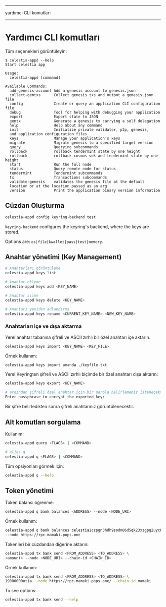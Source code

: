 - - -
yardımcı CLI komutları
- - -

# Yardımcı CLI komutları

Tüm seçenekleri görüntüleyin:

```console
$ celestia-appd --help
Start celestia app

Usage:
  celestia-appd [command]

Available Commands:
  add-genesis-account Add a genesis account to genesis.json
  collect-gentxs      Collect genesis txs and output a genesis.json file
  config              Create or query an application CLI configuration file
  debug               Tool for helping with debugging your application
  export              Export state to JSON
  gentx               Generate a genesis tx carrying a self delegation
  help                Help about any command
  init                Initialize private validator, p2p, genesis, 
  and application configuration files
  keys                Manage your application's keys
  migrate             Migrate genesis to a specified target version
  query               Querying subcommands
  rollback            rollback tendermint state by one height
  rollback            rollback cosmos-sdk and tendermint state by one height
  start               Run the full node
  status              Query remote node for status
  tendermint          Tendermint subcommands
  tx                  Transactions subcommands
  validate-genesis    validates the genesis file at the default 
  location or at the location passed as an arg
  version             Print the application binary version information
```

## Cüzdan Oluşturma

```sh
celestia-appd config keyring-backend test
```

`keyring-backend` configures the keyring's backend, where the keys are stored.

Options are: `os|file|kwallet|pass|test|memory`.

## Anahtar yönetimi (Key Management)

```sh
# Anahtarları görüntüleme
celestia-appd keys list

# Anahtar ekleme
celestia-appd keys add <KEY_NAME>

# Anahtar silme
celestia-appd keys delete <KEY_NAME>

# Anahtarı yeniden adlandırma
celestia-appd keys rename <CURRENT_KEY_NAME> <NEW_KEY_NAME>
```

### Anahtarları içe ve dışa aktarma

Yerel anahtar tabanına şifreli ve ASCII zırhlı bir özel anahtarı içe aktarın.

```sh
celestia-appd keys import <KEY_NAME> <KEY_FILE>
```

Örnek kullanım:

```sh
celestia-appd keys import amanda ./keyfile.txt
```

Yerel Keyringten şifreli ve ASCII zırhlı biçimde bir özel anahtarı dışa aktarın:

```sh
celestia-appd keys export <KEY_NAME>

# ardından şifreli özel anahtar için bir parola belirlemeniz istenecektir:
Enter passphrase to encrypt the exported key:
```

Bir şifre belirledikten sonra şifreli anahtarınız görüntülenecektir.

## Alt komutları sorgulama

Kullanım:

```sh
celestia-appd query <FLAGS> | <COMMAND>

# alias q
celestia-appd q <FLAGS> | <COMMAND>
```

Tüm opsiyonları görmek için:

```sh
celestia-appd q --help
```

## Token yönetimi

Token balansı öğrenme:

```sh
celestia-appd q bank balances <ADDRESS> --node <NODE_URI>
```

Örnek kullanım:

```sh
celestia-appd q bank balances celestia1czpgn3hdh9sodm06d5qk23xzgpq2uyc8ggdqgw \
--node https://rpc-mamaki.pops.one
```

Tokenleri bir cüzdandan diğerine aktarın:

```sh
celestia-appd tx bank send <FROM_ADDRESS> <TO_ADDRESS> \
<amount> --node <NODE_URI> --chain-id <CHAIN_ID>
```

Örnek kullanım:

```sh
celestia-appd tx bank send <FROM_ADDRESS> <TO_ADDRESS> \
19000000utia --node https://rpc-mamaki.pops.one/ --chain-id mamaki
```

To see options:

```sh
celestia-appd tx bank send --help
```
